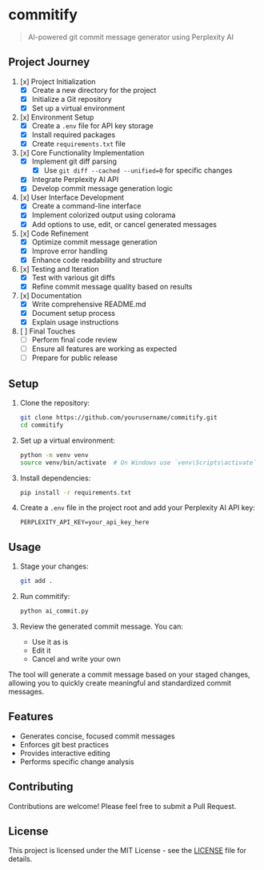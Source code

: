# commitify

> AI-powered git commit message generator using Perplexity AI

## Project Journey

1. [x] Project Initialization
   - [x] Create a new directory for the project
   - [x] Initialize a Git repository
   - [x] Set up a virtual environment

2. [x] Environment Setup
   - [x] Create a `.env` file for API key storage
   - [x] Install required packages
   - [x] Create `requirements.txt` file

3. [x] Core Functionality Implementation
   - [x] Implement git diff parsing
     - [x] Use `git diff --cached --unified=0` for specific changes
   - [x] Integrate Perplexity AI API
   - [x] Develop commit message generation logic

4. [x] User Interface Development
   - [x] Create a command-line interface
   - [x] Implement colorized output using colorama
   - [x] Add options to use, edit, or cancel generated messages

5. [x] Code Refinement
   - [x] Optimize commit message generation
   - [x] Improve error handling
   - [x] Enhance code readability and structure

6. [x] Testing and Iteration
   - [x] Test with various git diffs
   - [x] Refine commit message quality based on results

7. [x] Documentation
   - [x] Write comprehensive README.md
   - [x] Document setup process
   - [x] Explain usage instructions

8. [ ] Final Touches
   - [ ] Perform final code review
   - [ ] Ensure all features are working as expected
   - [ ] Prepare for public release

## Setup

1. Clone the repository:
   ```bash
   git clone https://github.com/yourusername/commitify.git
   cd commitify
   ```

2. Set up a virtual environment:
   ```bash
   python -m venv venv
   source venv/bin/activate  # On Windows use `venv\Scripts\activate`
   ```

3. Install dependencies:
   ```bash
   pip install -r requirements.txt
   ```

4. Create a `.env` file in the project root and add your Perplexity AI API key:
   ```
   PERPLEXITY_API_KEY=your_api_key_here
   ```

## Usage

1. Stage your changes:
   ```bash
   git add .
   ```

2. Run commitify:
   ```bash
   python ai_commit.py
   ```

3. Review the generated commit message. You can:
   - Use it as is
   - Edit it
   - Cancel and write your own

The tool will generate a commit message based on your staged changes, allowing you to quickly create meaningful and standardized commit messages.

## Features

- Generates concise, focused commit messages
- Enforces git best practices
- Provides interactive editing
- Performs specific change analysis

## Contributing

Contributions are welcome! Please feel free to submit a Pull Request.

## License

This project is licensed under the MIT License - see the [LICENSE](LICENSE) file for details.
